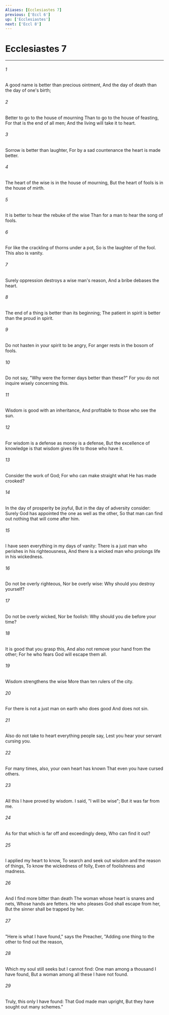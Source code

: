 ```yaml
---
Aliases: [Ecclesiastes 7]
previous: ['Eccl 6']
up: ['Ecclesiastes']
next: ['Eccl 8']
---
```

# Ecclesiastes 7

***


###### 1 
A good name is better than precious ointment, And the day of death than the day of one's birth; 

###### 2 
Better to go to the house of mourning Than to go to the house of feasting, For that is the end of all men; And the living will take it to heart. 

###### 3 
Sorrow is better than laughter, For by a sad countenance the heart is made better. 

###### 4 
The heart of the wise is in the house of mourning, But the heart of fools is in the house of mirth. 

###### 5 
It is better to hear the rebuke of the wise Than for a man to hear the song of fools. 

###### 6 
For like the crackling of thorns under a pot, So is the laughter of the fool. This also is vanity. 

###### 7 
Surely oppression destroys a wise man's reason, And a bribe debases the heart. 

###### 8 
The end of a thing is better than its beginning; The patient in spirit is better than the proud in spirit. 

###### 9 
Do not hasten in your spirit to be angry, For anger rests in the bosom of fools. 

###### 10 
Do not say, "Why were the former days better than these?" For you do not inquire wisely concerning this. 

###### 11 
Wisdom is good with an inheritance, And profitable to those who see the sun. 

###### 12 
For wisdom is a defense as money is a defense, But the excellence of knowledge is that wisdom gives life to those who have it. 

###### 13 
Consider the work of God; For who can make straight what He has made crooked? 

###### 14 
In the day of prosperity be joyful, But in the day of adversity consider: Surely God has appointed the one as well as the other, So that man can find out nothing that will come after him. 

###### 15 
I have seen everything in my days of vanity: There is a just man who perishes in his righteousness, And there is a wicked man who prolongs life in his wickedness. 

###### 16 
Do not be overly righteous, Nor be overly wise: Why should you destroy yourself? 

###### 17 
Do not be overly wicked, Nor be foolish: Why should you die before your time? 

###### 18 
It is good that you grasp this, And also not remove your hand from the other; For he who fears God will escape them all. 

###### 19 
Wisdom strengthens the wise More than ten rulers of the city. 

###### 20 
For there is not a just man on earth who does good And does not sin. 

###### 21 
Also do not take to heart everything people say, Lest you hear your servant cursing you. 

###### 22 
For many times, also, your own heart has known That even you have cursed others. 

###### 23 
All this I have proved by wisdom. I said, "I will be wise"; But it was far from me. 

###### 24 
As for that which is far off and exceedingly deep, Who can find it out? 

###### 25 
I applied my heart to know, To search and seek out wisdom and the reason of things, To know the wickedness of folly, Even of foolishness and madness. 

###### 26 
And I find more bitter than death The woman whose heart is snares and nets, Whose hands are fetters. He who pleases God shall escape from her, But the sinner shall be trapped by her. 

###### 27 
"Here is what I have found," says the Preacher, "Adding one thing to the other to find out the reason, 

###### 28 
Which my soul still seeks but I cannot find: One man among a thousand I have found, But a woman among all these I have not found. 

###### 29 
Truly, this only I have found: That God made man upright, But they have sought out many schemes."
